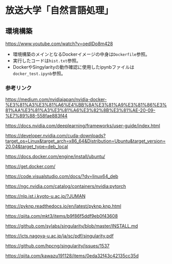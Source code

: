 # 放送大学「自然言語処理」

## 環境構築

https://www.youtube.com/watch?v=oedIDo8m428

- 環境構築のメインとなるDockerイメージの中身は`Dockerfile`参照。
- 実行したコードは`hist.txt`参照。
- DockerやSingylarityの動作確認に使用したipynbファイルは`docker_test.ipynb`参照。

### 参考リンク

https://medium.com/nvidiajapan/nvidia-docker-%E3%81%A3%E3%81%A6%E4%BB%8A%E3%81%A9%E3%81%86%E3%81%AA%E3%81%A3%E3%81%A6%E3%82%8B%E3%81%AE-20-09-%E7%89%88-558fae883f44

https://docs.nvidia.com/deeplearning/frameworks/user-guide/index.html

https://developer.nvidia.com/cuda-downloads?target_os=Linux&target_arch=x86_64&Distribution=Ubuntu&target_version=20.04&target_type=deb_local

https://docs.docker.com/engine/install/ubuntu/

https://get.docker.com/

https://code.visualstudio.com/docs/?dv=linux64_deb

https://ngc.nvidia.com/catalog/containers/nvidia:pytorch

https://nlp.ist.i.kyoto-u.ac.jp/?JUMAN

https://pyknp.readthedocs.io/en/latest/pyknp.knp.html

https://qiita.com/mkt3/items/b9f86f5ddf9eb0f43608

https://github.com/sylabs/singularity/blob/master/INSTALL.md

https://icts.nagoya-u.ac.jp/ja/sc/pdf/singularity.pdf

https://github.com/hpcng/singularity/issues/1537

https://qiita.com/kawazu191128/items/0eda32f43c42135cc35d
